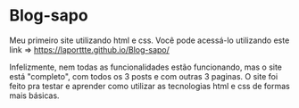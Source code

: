 # Blog-sapo
Meu primeiro site utilizando html e css.
Você pode acessá-lo utilizando este link => https://laporttte.github.io/Blog-sapo/

Infelizmente, nem todas as funcionalidades estão funcionando, mas o site está "completo", com todos os 3 posts e com outras 3 paginas.
O site foi feito pra testar e aprender como utilizar as tecnologias html e css de formas mais básicas.
